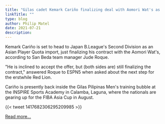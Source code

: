 ```yaml
---
title: "Gilas cadet Kemark Cariño finalizing deal with Aomori Wat's as latest Filipino player in Japan"
linkTitle: ""
type: blog
author: Philip Matel
date: 2021-07-21
description: 
---
```

Kemark Cariño is set to head to Japan B.League's Second Division as an Asian Player Quota import, just finalizing his contract with the Aomori Wat's, according to San Beda team manager Jude Roque.

"He is inclined to accept the offer, but (both sides are) still finalizing the contract," answered Roque to ESPN5 when asked about the next step for the erstwhile Red Lion.

Cariño is presently back inside the Gilas Pilipinas Men's training bubble at the INSPIRE Sports Academy in Calamba, Laguna, where the nationals are gearing up for the FIBA Asia Cup in August.

{{< tweet 1417682306295209985 >}}

[Read more...](https://www.espn.com/basketball/gilas/story/_/id/31852460/gilas-cadet-kemark-carino-finalizing-deal-aomori-wats-latest-filipino-player-japan)

